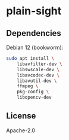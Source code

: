 # plain-sight

## Dependencies

Debian 12 (bookworm):

```bash
sudo apt install \
    libavfilter-dev \
    libswscale-dev \
    libavcodec-dev \
    libavutil-dev \
    ffmpeg \
    pkg-config \
    libopencv-dev
```

## License

Apache-2.0